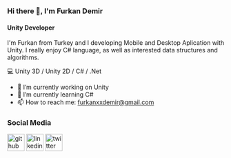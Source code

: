 ### Hi there 👋, I'm Furkan Demir
#### Unity Developer

I'm Furkan from Turkey and I developing Mobile and Desktop Aplication  with Unity. I really enjoy C# language, as well as interested data structures and algorithms.

:computer:  Unity 3D / Unity 2D / C# / .Net

- 🔭 I’m currently working on Unity 
- 🌱 I’m currently learning C# 
- 📫 How to reach me: furkanxxdemir@gmail.com 

### Social Media
[<img src='https://cdn.jsdelivr.net/npm/simple-icons@3.0.1/icons/github.svg' alt='github' height='40'>](https://github.com/muhammedfurkandemir)  [<img src='https://cdn.jsdelivr.net/npm/simple-icons@3.0.1/icons/linkedin.svg' alt='linkedin' height='40'>](https://www.linkedin.com/in/FurkanDemir/)  [<img src='https://cdn.jsdelivr.net/npm/simple-icons@3.0.1/icons/twitter.svg' alt='twitter' height='40'>](https://twitter.com/FurkanDemir)  


